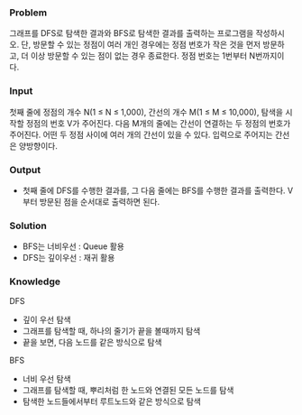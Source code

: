 ### Problem
그래프를 DFS로 탐색한 결과와 BFS로 탐색한 결과를 출력하는 프로그램을 작성하시오. 단, 방문할 수 있는 정점이 여러 개인 경우에는 정점 번호가 작은 것을 먼저 방문하고, 더 이상 방문할 수 있는 점이 없는 경우 종료한다. 정점 번호는 1번부터 N번까지이다.

### Input
첫째 줄에 정점의 개수 N(1 ≤ N ≤ 1,000), 간선의 개수 M(1 ≤ M ≤ 10,000), 탐색을 시작할 정점의 번호 V가 주어진다. 다음 M개의 줄에는 간선이 연결하는 두 정점의 번호가 주어진다. 어떤 두 정점 사이에 여러 개의 간선이 있을 수 있다. 입력으로 주어지는 간선은 양방향이다.

### Output
- 첫째 줄에 DFS를 수행한 결과를, 그 다음 줄에는 BFS를 수행한 결과를 출력한다. V부터 방문된 점을 순서대로 출력하면 된다.

### Solution
- BFS는 너비우선 : Queue 활용
- DFS는 깊이우선 : 재귀 활용

### Knowledge
DFS
- 깊이 우선 탐색
- 그래프를 탐색할 때, 하나의 줄기가 끝을 볼때까지 탐색
- 끝을 보면, 다음 노드를 같은 방식으로 탐색

BFS
- 너비 우선 탐색
- 그래프를 탐색할 때, 뿌리처럼 한 노드와 연결된 모든 노드를 탐색
- 탐색한 노드들에서부터 루트노드와 같은 방식으로 탐색
